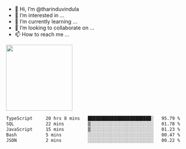 - 👋 Hi, I’m @tharinduvindula
- 👀 I’m interested in ...
- 🌱 I’m currently learning ...
- 💞️ I’m looking to collaborate on ...
- 📫 How to reach me ...

<!---
tharinduvindula/tharinduvindula is a ✨ special ✨ repository because its `README.md` (this file) appears on your GitHub profile.
You can click the Preview link to take a look at your changes.
--->

<img height="180em" src="https://github-readme-stats.vercel.app/api?username=tharinduvindula&show_icons=true&hide_border=false&&count_private=true&include_all_commits=true" />


<!--START_SECTION:waka-->

```txt
TypeScript     20 hrs 8 mins   ████████████████████████░   95.79 %
SQL            22 mins         ▒░░░░░░░░░░░░░░░░░░░░░░░░   01.78 %
JavaScript     15 mins         ▒░░░░░░░░░░░░░░░░░░░░░░░░   01.23 %
Bash           5 mins          ░░░░░░░░░░░░░░░░░░░░░░░░░   00.47 %
JSON           2 mins          ░░░░░░░░░░░░░░░░░░░░░░░░░   00.22 %
```

<!--END_SECTION:waka-->
